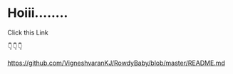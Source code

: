 # Hoiii........

Click this Link

:point_down::point_down::point_down:


https://github.com/VigneshvaranKJ/RowdyBaby/blob/master/README.md

